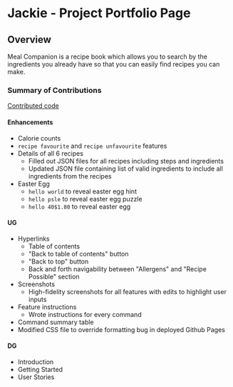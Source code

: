 <link type="text/css" rel="stylesheet" href="docs/main.css" />

# Jackie - Project Portfolio Page

## Overview
Meal Companion is a recipe book which allows you to search by the ingredients you already have so that you can easily find recipes you can make.

### Summary of Contributions

[Contributed code](https://nus-cs2113-ay2223s2.github.io/tp-dashboard/?search=Jjzeng123&sort=groupTitle&sortWithin=title&timeframe=commit&mergegroup=&groupSelect=groupByRepos&breakdown=true&checkedFileTypes=docs~functional-code~test-code~other&since=2023-02-17&tabOpen=true&tabType=authorship&zFR=false&tabAuthor=Jjzeng123&tabRepo=AY2223S2-CS2113T-T09-3%2Ftp%5Bmaster%5D&authorshipIsMergeGroup=false&authorshipFileTypes=docs~functional-code~test-code~other&authorshipIsBinaryFileTypeChecked=false&authorshipIsIgnoredFilesChecked=false)  

#### Enhancements
- Calorie counts
- `recipe favourite` and `recipe unfavourite` features
- Details of all 6 recipes
    - Filled out JSON files for all recipes including steps and ingredients
    - Updated JSON file containing list of valid ingredients to include all ingredients from the recipes
- Easter Egg
    - `hello world` to reveal easter egg hint
    - `hello psle` to reveal easter egg puzzle
    - `hello 40$1.80` to reveal easter egg


#### UG
- Hyperlinks
    - Table of contents
    - "Back to table of contents" button
    - "Back to top" button
    - Back and forth navigability between "Allergens" and "Recipe Possible" section
- Screenshots
    - High-fidelity screenshots for all features with edits to highlight user inputs
- Feature instructions
    - Wrote instructions for every command  
- Command summary table
- Modified CSS file to override formatting bug in deployed Github Pages

#### DG
- Introduction
- Getting Started
- User Stories
